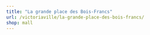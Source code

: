 ```yaml
---
title: "La grande place des Bois-Francs"
url: /victoriaville/la-grande-place-des-bois-francs/
shop: mall
---
```

